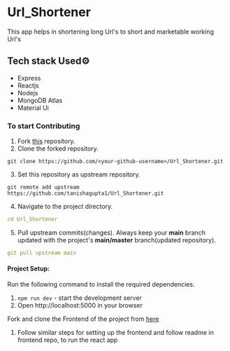 # Url_Shortener
This app helps in shortening long Url's to short and marketable working Url's

## Tech stack Used⚙️
* Express 
* Reactjs
* Nodejs
* MongoDB Atlas
* Material Ui

### To start Contributing

1. Fork <a href="https://github.com/tanishagupta1/Url_Shortener.git">this</a> repository.
2. Clone the forked repository.

```
git clone https://github.com/<your-github-username>/Url_Shortener.git
```
3. Set this repository as upstream repository.
```
git remote add upstream https://github.com/tanishagupta1/Url_Shortener.git
```
4. Navigate to the project directory.

```yml
cd Url_Shortener
```

5. Pull upstream commits(changes). Always keep your **main** branch updated with the project's **main/master** branch(updated repository).

```yml
git pull upstream main
```
#### **Project Setup:**

Run the following command to install the required dependencies.
1. `npm run dev` - start the development server
2. Open http://localhost:5000 in your browser

Fork and clone the Frontend of the project from <a href="https://github.com/tanishagupta1/url-shortner-frontend">here</a>
1. Follow similar steps for setting up the frontend and follow readme in frontend repo, to run the react app

